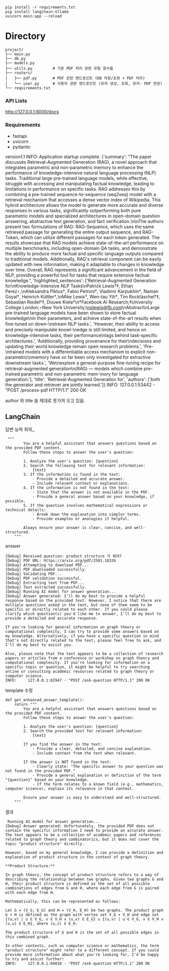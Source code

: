 ```
pip install -r requirements.txt
pip install langchain-ollama
uvicorn main:app --reload
```

# Directory

```
project/
├── main.py
├── db.py
├── models.py
├── utils.py         # 기존 PDF 처리 관련 유틸 함수들
├── routers/
│   ├── pdf.py       # PDF 관련 엔드포인트 (DB 저장/조회 + PDF 처리)
│   └── user.py      # 사용자 관련 엔드포인트 (유저 생성, 조회, 유저- PDF 연관)
└── requirements.txt

```

### API Lists

http://127.0.0.1:8000/docs

### Requirements

- fastapi
- uvicorn
- pydantic

version1.1
INFO: Application startup complete.
{'summary': "The paper discusses Retrieval-Augmented Generation (RAG), a novel approach that integrates parametric and non-parametric memory to enhance the performance of knowledge-intensive natural language processing (NLP) tasks. Traditional large pre-trained language models, while effective, struggle with accessing and manipulating factual knowledge, leading to limitations in performance on specific tasks. RAG addresses this by combining a pre-trained sequence-to-sequence (seq2seq) model with a retrieval mechanism that accesses a dense vector index of Wikipedia. This hybrid architecture allows the model to generate more accurate and diverse responses in various tasks, significantly outperforming both pure parametric models and specialized architectures in open-domain question answering, abstractive text generation, and fact verification.\n\nThe authors present two formulations of RAG: RAG-Sequence, which uses the same retrieved passage for generating the entire output sequence, and RAG-Token, which can utilize different passages for each token generated. The results showcase that RAG models achieve state-of-the-art performance on multiple benchmarks, including open-domain QA tasks, and demonstrate the ability to produce more factual and specific language outputs compared to traditional models. Additionally, RAG's retrieval component can be easily updated with new information, making it adaptable to changes in knowledge over time. Overall, RAG represents a significant advancement in the field of NLP, providing a powerful tool for tasks that require extensive factual knowledge.", 'highlighted_sentences': ['Retrieval-Augmented Generation for\nKnowledge-Intensive NLP Tasks\nPatrick Lewis†‡, Ethan Perez⋆,\nAleksandra Piktus†, Fabio Petroni†, Vladimir Karpukhin†, Naman Goyal†, Heinrich Küttler†,\nMike Lewis†, Wen-tau Yih†, Tim Rocktäschel†‡, Sebastian Riedel†‡, Douwe Kiela†\n†Facebook AI Research;‡University College London;⋆New York University;\nplewis@fb.com\nAbstract\nLarge pre-trained language models have been shown to store factual knowledge\nin their parameters, and achieve state-of-the-art results when ﬁne-tuned on down-\nstream NLP tasks.', 'However, their ability to access and precisely manipulate knowl-\nedge is still limited, and hence on knowledge-intensive tasks, their performance\nlags behind task-speciﬁc architectures.', 'Additionally, providing provenance for their\ndecisions and updating their world knowledge remain open research problems.', 'Pre-\ntrained models with a differentiable access mechanism to explicit non-parametric\nmemory have so far been only investigated for extractive downstream tasks.', 'We\nexplore a general-purpose ﬁne-tuning recipe for retrieval-augmented generation\n(RAG) — models which combine pre-trained parametric and non-parametric mem-\nory for language generation.'], 'title': 'Retrieval-Augmented Generation for', 'authors': ['both the generator and retriever are jointly learned.']}
INFO: 127.0.0.1:53442 - "POST /process-pdf HTTP/1.1" 200 OK

author 와 title 을 제대로 못가져 오고 있음.

## LangChain

답변 능력 최악,,

```
 """
        You are a helpful assistant that answers questions based on the provided PDF content.
        Follow these steps to answer the user's question:

        1. Analyze the user's question: {question}
        2. Search the following text for relevant information:
            {text}
        3. If the information is found in the text:
            - Provide a detailed and accurate answer.
            - Include relevant context or explanations.
        4. If the information is not found in the text:
            - State that the answer is not available in the PDF.
            - Provide a general answer based on your knowledge, if possible.
        5. If the question involves mathematical expressions or technical details:
            - Break down the explanation into simpler terms.
            - Provide examples or analogies if helpful.

        Always ensure your answer is clear, concise, and well-structured.
    """
```

answer

```
[Debug] Received question: product structure 가 뭐야?
[Debug] PDF URL: https://arxiv.org/pdf/2501.18326
[Debug] Attempting to download PDF...
[Debug] PDF downloaded successfully.
[Debug] Validating PDF...
[Debug] PDF validation successful.
[Debug] Extracting text from PDF...
[Debug] Text extracted successfully.
[Debug] Running AI model for answer generation...
[Debug] Answer generated: I'll do my best to provide a helpful response based on the provided text. However, I notice that there are multiple questions asked in the text, but none of them seem to be specific or directly related to each other. If you could please clarify which question(s) you'd like me to answer, I'll do my best to provide a detailed and accurate response.

If you're looking for general information on graph theory or computational complexity, I can try to provide some answers based on my knowledge. Alternatively, if you have a specific question in mind that's not directly related to the text, please feel free to ask, and I'll do my best to assist you.

Also, please note that the text appears to be a collection of research papers or articles from a conference or workshop on graph theory and computational complexity. If you're looking for information on a specific topic or question, it might be helpful to try searching online or consulting academic resources related to graph theory or computer science.
INFO:     127.0.0.1:62947 - "POST /ask-question HTTP/1.1" 200 OK
```

template 수정

```
def get_enhanced_answer_template():
    return """
        You are a helpful assistant that answers questions based on the provided PDF content.
        Follow these steps to answer the user's question:

        1. Analyze the user's question: {question}
        2. Search the provided text for relevant information:
            {text}

        If you find the answer in the text:
            - Provide a clear, detailed, and concise explanation.
            - Include context from the text when relevant.

        If the answer is NOT found in the text:
            - Clearly state: "The specific answer to your question was not found in the provided PDF."
            - Provide a general explanation or definition of the term "{question}" based on your knowledge.
            - If the term relates to a known field (e.g., mathematics, computer science), explain its relevance in that context.

        Ensure your answer is easy to understand and well-structured.
    """

```

결과

```
 Running AI model for answer generation...
[Debug] Answer generated: Unfortunately, the provided PDF does not contain the specific information I need to provide an accurate answer. The text appears to be a collection of academic papers and references related to graph theory and combinatorics, but it does not cover the topic "product structure" directly.

However, based on my general knowledge, I can provide a definition and explanation of product structure in the context of graph theory.

**Product Structure:**

In graph theory, the concept of product structure refers to a way of describing the relationship between two graphs. Given two graphs G and H, their product structure is defined as the set of all possible combinations of edges from G and H, where each edge from G is paired with each edge from H.

Mathematically, this can be represented as follows:

Let G = (V_G, E_G) and H = (V_H, E_H) be two graphs. The product graph G × H is defined as the graph with vertex set V_G × V_H and edge set {(u,v) | u ∈ V_G, v ∈ V_H ∧ (u,v) ∈ E_G} ∪ {(u,v) | u ∈ V_G, v ∈ V_H ∧ (v,u) ∈ E_H}, where (u,v) ∈ E_H.

The product structure of G and H is the set of all possible edges in this combined graph.

In other contexts, such as computer science or mathematics, the term "product structure" might refer to a different concept. If you could provide more information about what you're looking for, I'd be happy to try and assist further!
INFO:     127.0.0.1:64010 - "POST /ask-question HTTP/1.1" 200 OK

```
